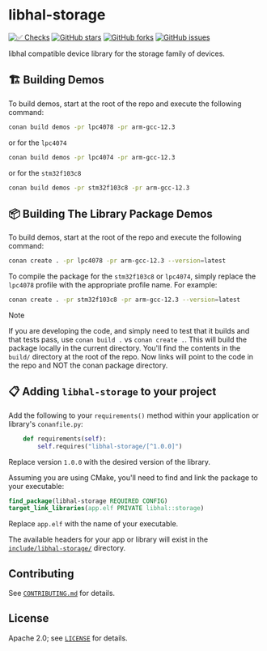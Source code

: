 # libhal-storage

[![✅ Checks](https://github.com/libhal/libhal-storage/actions/workflows/ci.yml/badge.svg)](https://github.com/libhal/libhal-storage/actions/workflows/ci.yml)
[![GitHub stars](https://img.shields.io/github/stars/libhal/libhal-storage.svg)](https://github.com/libhal/libhal-storage/stargazers)
[![GitHub forks](https://img.shields.io/github/forks/libhal/libhal-storage.svg)](https://github.com/libhal/libhal-storage/network)
[![GitHub issues](https://img.shields.io/github/issues/libhal/libhal-storage.svg)](https://github.com/libhal/libhal-storage/issues)

libhal compatible device library for the storage family of devices.

## 🏗️ Building Demos

To build demos, start at the root of the repo and execute the following command:

```bash
conan build demos -pr lpc4078 -pr arm-gcc-12.3
```

or for the `lpc4074`

```bash
conan build demos -pr lpc4074 -pr arm-gcc-12.3
```

or for the `stm32f103c8`

```bash
conan build demos -pr stm32f103c8 -pr arm-gcc-12.3
```

## 📦 Building The Library Package Demos

To build demos, start at the root of the repo and execute the following command:

```bash
conan create . -pr lpc4078 -pr arm-gcc-12.3 --version=latest
```

To compile the package for the `stm32f103c8` or `lpc4074`, simply replace the `lpc4078` profile with the appropriate profile name. For example:

```bash
conan create . -pr stm32f103c8 -pr arm-gcc-12.3 --version=latest
```

> [!NOTE]
> If you are developing the code, and simply need to test that it builds and
> that tests pass, use `conan build .` vs `conan create .`. This will build the
> package locally in the current directory. You'll find the contents in the
> `build/` directory at the root of the repo. Now links will point to the code
> in the repo and NOT the conan package directory.

## 📋 Adding `libhal-storage` to your project

Add the following to your `requirements()` method within your application or
library's `conanfile.py`:

```python
    def requirements(self):
        self.requires("libhal-storage/[^1.0.0]")
```

Replace version `1.0.0` with the desired version of the library.

Assuming you are using CMake, you'll need to find and link the package to your
executable:

```cmake
find_package(libhal-storage REQUIRED CONFIG)
target_link_libraries(app.elf PRIVATE libhal::storage)
```

Replace `app.elf` with the name of your executable.

The available headers for your app or library will exist in the
[`include/libhal-storage/`](./include/libhal-storage) directory.

## Contributing

See [`CONTRIBUTING.md`](CONTRIBUTING.md) for details.

## License

Apache 2.0; see [`LICENSE`](LICENSE) for details.
